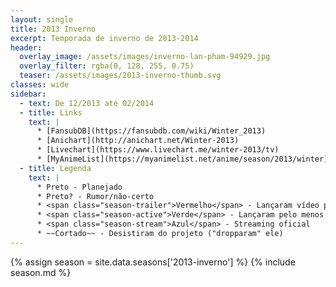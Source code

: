 ```yaml
---
layout: single
title: 2013 Inverno
excerpt: Temporada de inverno de 2013‑2014
header:
  overlay_image: /assets/images/inverno-lan-pham-94929.jpg
  overlay_filter: rgba(0, 128, 255, 0.75)
  teaser: /assets/images/2013-inverno-thumb.svg
classes: wide
sidebar:
  - text: De 12/2013 até 02/2014
  - title: Links
    text: |
      * [FansubDB](https://fansubdb.com/wiki/Winter_2013)
      * [Anichart](http://anichart.net/Winter-2013)
      * [Livechart](https://www.livechart.me/winter-2013/tv)
      * [MyAnimeList](https://myanimelist.net/anime/season/2013/winter)
  - title: Legenda
    text: |
      * Preto - Planejado
      * Preto? - Rumor/não-certo
      * <span class="season-trailer">Vermelho</span> - Lançaram vídeo promocional ou trailer
      * <span class="season-active">Verde</span> - Lançaram pelo menos um episódio
      * <span class="season-stream">Azul</span> - Streaming oficial
      * ~~Cortado~~ - Desistiram do projeto ("dropparam" ele)
---
```


<!-- Para editar a tabela abra o arquivo /data/seasons/2013-inverno.yml -->
{% assign season = site.data.seasons['2013-inverno'] %}
{% include season.md %}
